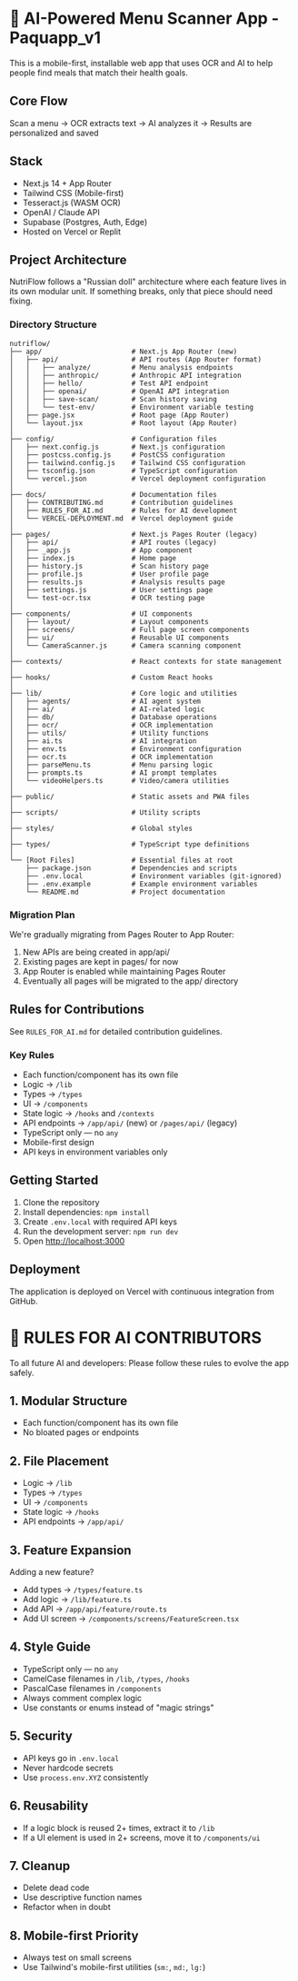 # 📱 AI-Powered Menu Scanner App - Paquapp_v1

This is a mobile-first, installable web app that uses OCR and AI to help people find meals that match their health goals.

## Core Flow
Scan a menu → OCR extracts text → AI analyzes it → Results are personalized and saved

## Stack
- Next.js 14 + App Router
- Tailwind CSS (Mobile-first)
- Tesseract.js (WASM OCR)
- OpenAI / Claude API
- Supabase (Postgres, Auth, Edge)
- Hosted on Vercel or Replit

## Project Architecture
NutriFlow follows a "Russian doll" architecture where each feature lives in its own modular unit. 
If something breaks, only that piece should need fixing.

### Directory Structure
```
nutriflow/
├── app/                      # Next.js App Router (new)
│   ├── api/                  # API routes (App Router format)
│   │   ├── analyze/          # Menu analysis endpoints
│   │   ├── anthropic/        # Anthropic API integration
│   │   ├── hello/            # Test API endpoint
│   │   ├── openai/           # OpenAI API integration
│   │   ├── save-scan/        # Scan history saving
│   │   └── test-env/         # Environment variable testing
│   ├── page.jsx              # Root page (App Router)
│   └── layout.jsx            # Root layout (App Router)
│
├── config/                   # Configuration files
│   ├── next.config.js        # Next.js configuration
│   ├── postcss.config.js     # PostCSS configuration
│   ├── tailwind.config.js    # Tailwind CSS configuration
│   ├── tsconfig.json         # TypeScript configuration
│   └── vercel.json           # Vercel deployment configuration
│
├── docs/                     # Documentation files
│   ├── CONTRIBUTING.md       # Contribution guidelines
│   ├── RULES_FOR_AI.md       # Rules for AI development
│   └── VERCEL-DEPLOYMENT.md  # Vercel deployment guide
│
├── pages/                    # Next.js Pages Router (legacy)
│   ├── api/                  # API routes (legacy)
│   ├── _app.js               # App component
│   ├── index.js              # Home page
│   ├── history.js            # Scan history page
│   ├── profile.js            # User profile page
│   ├── results.js            # Analysis results page
│   ├── settings.js           # User settings page
│   └── test-ocr.tsx          # OCR testing page
│
├── components/               # UI components
│   ├── layout/               # Layout components
│   ├── screens/              # Full page screen components
│   ├── ui/                   # Reusable UI components
│   └── CameraScanner.js      # Camera scanning component
│
├── contexts/                 # React contexts for state management
│
├── hooks/                    # Custom React hooks
│
├── lib/                      # Core logic and utilities
│   ├── agents/               # AI agent system
│   ├── ai/                   # AI-related logic
│   ├── db/                   # Database operations
│   ├── ocr/                  # OCR implementation
│   ├── utils/                # Utility functions
│   ├── ai.ts                 # AI integration
│   ├── env.ts                # Environment configuration
│   ├── ocr.ts                # OCR implementation
│   ├── parseMenu.ts          # Menu parsing logic
│   ├── prompts.ts            # AI prompt templates
│   └── videoHelpers.ts       # Video/camera utilities
│
├── public/                   # Static assets and PWA files
│
├── scripts/                  # Utility scripts
│
├── styles/                   # Global styles
│
├── types/                    # TypeScript type definitions
│
└── [Root Files]              # Essential files at root
    ├── package.json          # Dependencies and scripts
    ├── .env.local            # Environment variables (git-ignored)
    ├── .env.example          # Example environment variables
    └── README.md             # Project documentation
```

### Migration Plan
We're gradually migrating from Pages Router to App Router:
1. New APIs are being created in app/api/
2. Existing pages are kept in pages/ for now
3. App Router is enabled while maintaining Pages Router
4. Eventually all pages will be migrated to the app/ directory

## Rules for Contributions
See `RULES_FOR_AI.md` for detailed contribution guidelines.

### Key Rules
- Each function/component has its own file
- Logic → `/lib`
- Types → `/types`
- UI → `/components`
- State logic → `/hooks` and `/contexts`
- API endpoints → `/app/api/` (new) or `/pages/api/` (legacy)
- TypeScript only — no `any`
- Mobile-first design
- API keys in environment variables only

## Getting Started
1. Clone the repository
2. Install dependencies: `npm install`
3. Create `.env.local` with required API keys
4. Run the development server: `npm run dev`
5. Open [http://localhost:3000](http://localhost:3000)

## Deployment
The application is deployed on Vercel with continuous integration from GitHub.

# 🤖 RULES FOR AI CONTRIBUTORS

To all future AI and developers: Please follow these rules to evolve the app safely.

## 1. Modular Structure
- Each function/component has its own file
- No bloated pages or endpoints

## 2. File Placement
- Logic → `/lib`
- Types → `/types`
- UI → `/components`
- State logic → `/hooks`
- API endpoints → `/app/api/`

## 3. Feature Expansion
Adding a new feature?
- Add types → `/types/feature.ts`
- Add logic → `/lib/feature.ts`
- Add API → `/app/api/feature/route.ts`
- Add UI screen → `/components/screens/FeatureScreen.tsx`

## 4. Style Guide
- TypeScript only — no `any`
- CamelCase filenames in `/lib`, `/types`, `/hooks`
- PascalCase filenames in `/components`
- Always comment complex logic
- Use constants or enums instead of "magic strings"

## 5. Security
- API keys go in `.env.local`
- Never hardcode secrets
- Use `process.env.XYZ` consistently

## 6. Reusability
- If a logic block is reused 2+ times, extract it to `/lib`
- If a UI element is used in 2+ screens, move it to `/components/ui`

## 7. Cleanup
- Delete dead code
- Use descriptive function names
- Refactor when in doubt

## 8. Mobile-first Priority
- Always test on small screens
- Use Tailwind's mobile-first utilities (`sm:`, `md:`, `lg:`) 